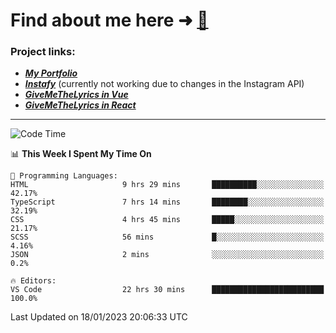 # Find about me here ➜ [🧑](https://pauabella.dev)

### Project links:
- ***[My Portfolio](https://pauabella.dev)***
- ***[Instafy](https://instafy.me)*** (currently not working due to changes in the Instagram API)
- ***[GiveMeTheLyrics in Vue](https://lyrics.pauabella.dev)***
- ***[GiveMeTheLyrics in React](https://pauabella.dev/GiveMeTheLyrics)***

---
<!--START_SECTION:waka-->
![Code Time](http://img.shields.io/badge/Code%20Time-1%2C797%20hrs%2020%20mins-blue)

📊 **This Week I Spent My Time On** 

```text
💬 Programming Languages: 
HTML                     9 hrs 29 mins       ██████████░░░░░░░░░░░░░░░   42.17% 
TypeScript               7 hrs 14 mins       ████████░░░░░░░░░░░░░░░░░   32.19% 
CSS                      4 hrs 45 mins       █████░░░░░░░░░░░░░░░░░░░░   21.17% 
SCSS                     56 mins             █░░░░░░░░░░░░░░░░░░░░░░░░   4.16% 
JSON                     2 mins              ░░░░░░░░░░░░░░░░░░░░░░░░░   0.2%

🔥 Editors: 
VS Code                  22 hrs 30 mins      █████████████████████████   100.0%

```


 Last Updated on 18/01/2023 20:06:33 UTC
<!--END_SECTION:waka-->
